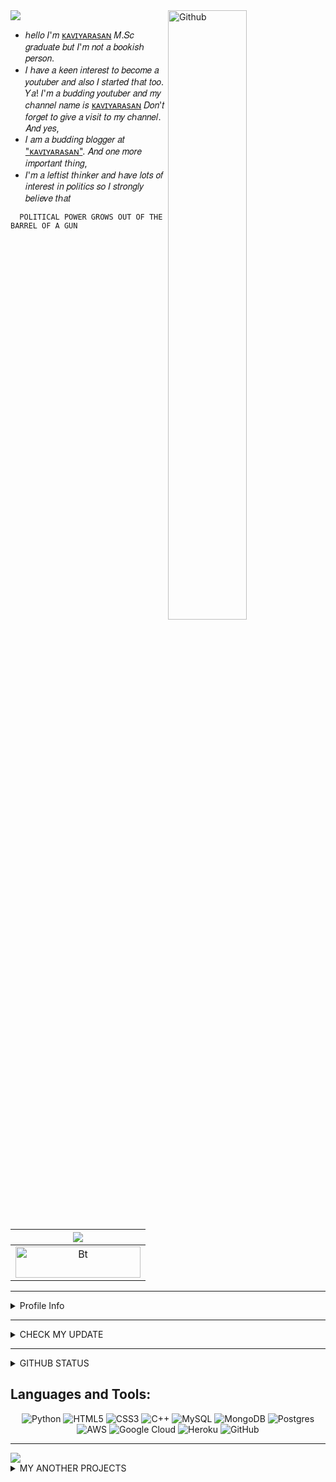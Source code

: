  <img src="https://readme-typing-svg.herokuapp.com/?lines=CHECK%20+MY%20PROFILE&font=Bold&width=650&height=120&color=008888&vCenter=true&size=45%22">
<img width="50%" align="right" alt="Github" src="https://telegra.ph/file/de6353b00f5dd6095fd2b.jpg" /> 

<p align="center"> 

- ℎ𝑒𝑙𝑙𝑜 𝐼'𝑚 [ᴋᴀᴠɪʏᴀʀᴀsᴀɴ](https://kaviyarasan-1997.github.io/profile/) 𝑀.𝑆𝑐 𝑔𝑟𝑎𝑑𝑢𝑎𝑡𝑒 𝑏𝑢𝑡 𝐼'𝑚 𝑛𝑜𝑡 𝑎 𝑏𝑜𝑜𝑘𝑖𝑠ℎ 𝑝𝑒𝑟𝑠𝑜𝑛. 
- 𝐼 ℎ𝑎𝑣𝑒 𝑎 𝑘𝑒𝑒𝑛 𝑖𝑛𝑡𝑒𝑟𝑒𝑠𝑡 𝑡𝑜 𝑏𝑒𝑐𝑜𝑚𝑒 𝑎 𝑦𝑜𝑢𝑡𝑢𝑏𝑒𝑟 𝑎𝑛𝑑 𝑎𝑙𝑠𝑜 𝐼 𝑠𝑡𝑎𝑟𝑡𝑒𝑑 𝑡ℎ𝑎𝑡 𝑡𝑜𝑜. 𝑌𝑎! 𝐼'𝑚 𝑎 𝑏𝑢𝑑𝑑𝑖𝑛𝑔 𝑦𝑜𝑢𝑡𝑢𝑏𝑒𝑟 𝑎𝑛𝑑 𝑚𝑦 𝑐ℎ𝑎𝑛𝑛𝑒𝑙 𝑛𝑎𝑚𝑒 𝑖𝑠 [ᴋᴀᴠɪʏᴀʀᴀsᴀɴ](https://youtube.com/@kaviyarasan1997ceo) 𝐷𝑜𝑛'𝑡 𝑓𝑜𝑟𝑔𝑒𝑡 𝑡𝑜 𝑔𝑖𝑣𝑒 𝑎 𝑣𝑖𝑠𝑖𝑡 𝑡𝑜 𝑚𝑦 𝑐ℎ𝑎𝑛𝑛𝑒𝑙. 𝐴𝑛𝑑 𝑦𝑒𝑠, 
- 𝐼 𝑎𝑚 𝑎 𝑏𝑢𝑑𝑑𝑖𝑛𝑔 𝑏𝑙𝑜𝑔𝑔𝑒𝑟 𝑎𝑡 ["ᴋᴀᴠɪʏᴀʀᴀsᴀɴ"](https://kaviyarasan1997code.tech.blog/). 𝐴𝑛𝑑 𝑜𝑛𝑒 𝑚𝑜𝑟𝑒 𝑖𝑚𝑝𝑜𝑟𝑡𝑎𝑛𝑡 𝑡ℎ𝑖𝑛𝑔, 
- 𝐼'𝑚 𝑎 𝑙𝑒𝑓𝑡𝑖𝑠𝑡 𝑡ℎ𝑖𝑛𝑘𝑒𝑟 𝑎𝑛𝑑 ℎ𝑎𝑣𝑒 𝑙𝑜𝑡𝑠 𝑜𝑓 𝑖𝑛𝑡𝑒𝑟𝑒𝑠𝑡 𝑖𝑛 𝑝𝑜𝑙𝑖𝑡𝑖𝑐𝑠 𝑠𝑜 𝐼 𝑠𝑡𝑟𝑜𝑛𝑔𝑙𝑦 𝑏𝑒𝑙𝑖𝑒𝑣𝑒 𝑡ℎ𝑎𝑡 
```
  POLITICAL POWER GROWS OUT OF THE BARREL OF A GUN 

```
</p>

|  <a href="https://github.com/kaviyarasan-1997"><img src="https://readme-typing-svg.herokuapp.com/?lines=I%20am;Mr%20+kaviyarasan%201997;2%2B%20years%20of%20coding%20experience;Always%20learning%20new%20technologys&font=Pacifico&center=true&width=650&height=120&color=008888&vCenter=true&size=45%22"></a>|
|:------:| 
|  <img height="50px" width="200px" src="https://user-images.githubusercontent.com/49580304/110318584-81067880-7fc2-11eb-8391-152d308e7f2b.gif" alt="Bt" ctrl="kaviyarasan-1997" /> |

</p>

-------------

<Details>
<Summary> Profile Info</summary>

| <IMG height="300px" width="340px" src="https://github.com/KAVIYARASAN-1997/KAVIYARASAN-1997/blob/main/ETC/dynamic-website-designing.gif"> | 
|:---------------------------------------------------------------------------------------------------------------------------------------: |
| ![GitHub followers](https://img.shields.io/github/followers/kaviyarasan-1997?style=square&logo=github&logoColor=black)&nbsp;  <img src="https://komarev.com/ghpvc/?username=kaviyarasan-1997" alt=" Profile views "/>  | 
| <a href="mailto:kaviyarasan1997ceo@gmail.com"><img alt="Email" src="https://img.shields.io/badge/Gmail-kaviyarasan1997ceo@gmail.com-green?style=square&logo=gmail"></a> 

</Details>

---------------

<details>
<Summary><b7>CHECK MY UPDATE</b7></summary>

<p align="center"> 
  <a href="https://t.me/kaviyarasan_1997"><img src="https://img.shields.io/badge/Join-Updates%20Channel-blue.svg?style=square&logo=Telegram"></a> 
  <a href="https://instagram.com/kaviyarasan_1997_" target="blank"><img src="https://img.shields.io/badge/-Instagram-%23E4405F?style=square&logo=instagram&logoColor=white" target="blank"></a>
  <a href="https://kaviyarasan-1997.github.io/profile/"><img src="https://img.shields.io/badge/oogle-website%20-green.svg?style=square&logo=Google"></a>
  <a href="https://twitter.com/kaviyarasanceo"><img src="https://img.shields.io/badge/-Twitter-1ca0f1?style=square&labelColor=1ca0f1&logo=twitter&logoColor=white">  
  <a href="https://kaviyarasan1997code.tech.blog/"><img src="https://img.shields.io/badge/-wordpress%20-blue.svg?style=square&logo=WordPress"></a>
  <a href="https://www.facebook.com/profile.php?id=100086184981928/"><img src="https://img.shields.io/badge/-Facebook-fffff7?style=square&logo=Facebook&logo-Facebook&Color=00088"></a>
  <a href="https://youtube.com/channel/UCRloyqEQYhM9Oep5bj8fP6w"><img src="https://img.shields.io/youtube/channel/subscribers/UCRloyqEQYhM9Oep5bj8fP6w?label=Subscribers&style=square&color=red&labelColor=ce453"/> </a> 
  <a href="https://www.linkedin.com/in/kaviyarasan-developer-8857a8258"><img src="https://img.shields.io/badge/linkedin%20-blue.svg?style=square&logo=LinkedIn"></a>
  <a href="https://github.com/kaviyarasan-1997"><img target="_blank" src="https://img.shields.io/badge/kaviyarasan-1997-blue?style=square&logo=github&logoColor=black"/></a> 

</p> 

</Details>

-----------

<Details>

<Summary>   GITHUB STATUS </summary>

<p align="center"> 
</p>
 <a href="https://github.com/kaviyarasan-1997/handle-path-oz"><img alt="kaviyarasan-1997 github stats"src="https://github-readme-stats.vercel.app/api?username=kaviyarasan-1997&show_icons=true&theme=highcontrast"/> </a> 
 <img height="115px" src="https://github-readme-stats.vercel.app/api/top-langs/?username=kaviyarasan-1997&hide=html&layout=compact&theme=highcontrast"/>

</Details>

## Languages and Tools:

 <p align="center"> 
<img alt="Python" src="https://img.shields.io/badge/python-%2314354C.svg?&style=square&logo=python&logoColor=white"/> 
<img alt="HTML5" src="https://img.shields.io/badge/html5-%23E34F26.svg?&style=square&logo=html5&logoColor=white"/> 
<img alt="CSS3" src="https://img.shields.io/badge/css3-%231572B6.svg?&style=square&logo=css3&logoColor=white"/> 
<img alt="C++" src="https://img.shields.io/badge/c++-%2300599C.svg?&style=square&logo=c%2B%2B&ogoColor=white"/> 
<img alt="MySQL" src="https://img.shields.io/badge/mysql-%2300f.svg?&style=square&logo=mysql&logoColor=white"/> 
<img alt="MongoDB" src ="https://img.shields.io/badge/MongoDB-%234ea94b.svg?&style=square&logo=mongodb&logoColor=white"/> 
<img alt="Postgres" src ="https://img.shields.io/badge/postgres-%23316192.svg?&style=square&logo=postgresql&logoColor=white"/> 
<img alt="AWS" src="https://img.shields.io/badge/AWS-%23FF9900.svg?&style=square&logo=amazon-aws&logoColor=white"/>
<img alt="Google Cloud" src="https://img.shields.io/badge/GoogleCloud-%234285F4.svg?&style=square&logo=google-cloud&logoColor=white"/> 
<img alt="Heroku" src="https://img.shields.io/badge/heroku-%23430098.svg?&style=square&logo=heroku&logoColor=white"/> 
<img alt="GitHub" src="https://img.shields.io/badge/github-%23121011.svg?&style=square&logo=github&logoColor=white"/>
 </p>

-----------

 <img src="https://readme-typing-svg.herokuapp.com/?lines=CHECK%20+MY%20PROJECT'S&font=&center=true&width=650&height=120&color=008000&vCenter=true&size=45%22">

<details> 
<summary><b7>MY ANOTHER PROJECTS</b7></summary>
 <br> 
<p align="left">
 ★1.<a href="https://github.com/KAVIYARASAN-1997/Telegram">𝚃𝙴𝙻𝙴𝙶𝚁𝙰𝙼</a> 
</p>
 <p align="left">
 ★2.<a href="">𝚆𝙴𝙱𝚂𝙸𝚃𝙴𝚂</a> 
</p> 
<p align="left"> 
★3.<a href="">𝙿𝚁𝙾𝙶𝚁𝙰𝙼𝚂</a> 
</p>
 <p align="left">
 ★4.<a href="">𝙶𝙰𝙼𝙴𝚂</a>
 </p> 
<p align="left">
 ★5.<a href="https://github.com/KAVIYARASAN-1997/apks">𝙰𝙿𝙿𝙻𝙸𝙲𝙰𝚃𝙸𝙾𝙽𝚂</a>
 </p> 
<p align="left">
 ★6.<a href="">𝙰𝙳𝚅𝙰𝙽𝙲𝙴 𝚆𝙴𝙱𝚂𝙸𝚃𝙴𝚂</a> 
</p> <P align="left">
 ★7.<a href="">𝙼𝙾𝙳𝙴𝙻'𝚂</a> 
</P> 
<P align="left"> 
★8.<a href="">𝙰𝚁𝚃𝙸𝙵𝙸𝙲𝙸𝙰𝙻 𝙸𝙽𝚃𝙴𝙻𝙻𝙸𝙶𝙴𝙽𝙲𝙴</a>
 </P> 
<img src="https://readme-typing-svg.herokuapp.com/?lines=DONT+FORGET+FOLLOW+ME+ON+GITHUB&font=&center=true&width=680&height=70&color=ff0000&vCenter=true&size=35%20">
</details>



      
